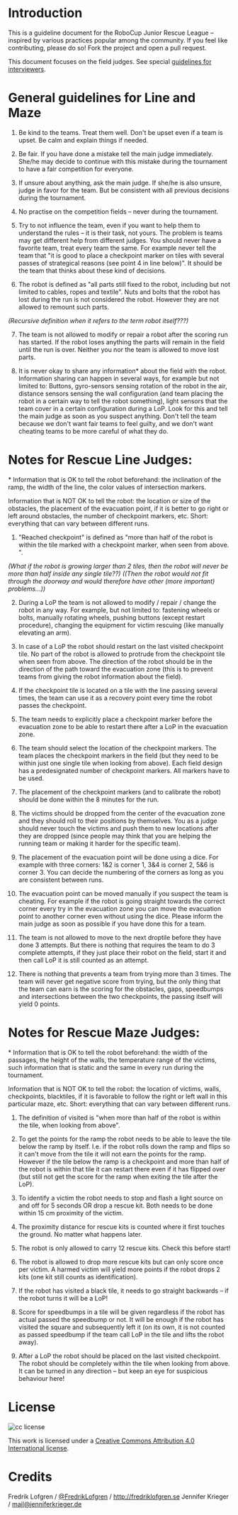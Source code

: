 # Introduction

This is a guideline document for the RoboCup Junior Rescue League – inspired by various practices popular among the community.
If you feel like contributing, please do so! Fork the project and open a pull request.

This document focuses on the field judges. See special [guidelines for interviewers](Interviewers.md).

# General guidelines for Line and Maze

1. Be kind to the teams. Treat them well. Don't be upset even if a team is upset. Be calm and explain things if needed. 

2. Be fair. If you have done a mistake tell the main judge immediately. She/he may decide to continue with this mistake during the tournament to have a fair competition for everyone. 

3. If unsure about anything, ask the main judge. If she/he is also unsure, judge in favor for the team. But be consistent with all previous decisions during the tournament. 

4. No practise on the competition fields – never during the tournament. 

5. Try to not influence the team, even if you want to help them to understand the rules – it is their task, not yours. 
The problem is teams may get different help from different judges. You should never have a favorite team, treat every team the same. 
For example never tell the team that "it is good to place a checkpoint marker on tiles with several passes of strategical reasons (see point 4 in line below)". It should be the team that thinks about these kind of decisions. 

6. The robot is defined as "all parts still fixed to the robot, including but not limited to cables, ropes and textile". 
Nuts and bolts that the robot has lost during the run is not considered the robot. However they are not allowed to remount such parts.  

*(Recursive definition when it refers to the term robot itself???)* 

7. The team is not allowed to modify or repair a robot after the scoring run has started. 
If the robot loses anything the parts will remain in the field until the run is over. Neither you nor the team is allowed to move lost parts. 

8. It is never okay to share any information&ast; about the field with the robot. 
Information sharing can happen in several ways, for example but not limited to: Buttons, gyro-sensors sensing rotation of the robot in the air, distance sensors sensing the wall configuration (and team placing the robot in a certain way to tell the robot something), light sensors that the team cover in a certain configuration during a LoP. Look for this and tell the main judge as soon as you suspect anything. Don't tell the team because we don't want fair teams to feel guilty, and we don't want cheating teams to be more careful of what they do. 



# Notes for Rescue Line Judges: 

&ast; Information that is OK to tell the robot beforehand: the inclination of the ramp, the width of the line, the color values of intersection markers. 

Information that is NOT OK to tell the robot: the location or size of the obstacles, the placement of the evacuation point, if it is better to go right or left around obstacles, the number of checkpoint markers, etc. Short: everything that can vary between different runs. 


1. "Reached checkpoint" is defined as "more than half of the robot is within the tile marked with a checkpoint marker, when seen from above. ".

*(What if the robot is growing larger than 2 tiles, then the robot will never be more than half inside any single tile??)*
*((Then the robot would not fit through the doorway and would therefore have other (more important) problems...))*

2. During a LoP the team is not allowed to modify / repair / change the robot in any way. For example, but not limited to: fastening wheels or bolts, manually rotating wheels, pushing buttons (except restart procedure), changing the equipment for victim rescuing (like manually elevating an arm). 

3. In case of a LoP the robot should restart on the last visited checkpoint tile. No part of the robot is allowed to protrude from the checkpoint tile when seen from above. The direction of the robot should be in the direction of the path toward the evacuation zone (this is to prevent teams from giving the robot information about the field).

4. If the checkpoint tile is located on a tile with the line passing several times, the team can use it as a recovery point every time the robot passes the checkpoint. 

5. The team needs to explicitly place a checkpoint marker before the evacuation zone to be able to restart there after a LoP in the evacuation zone. 

6. The team should select the location of the checkpoint markers. The team places the checkpoint markers in the field (but they need to be within just one single tile when looking from above). Each field design has a predesignated number of checkpoint markers. All markers have to be used. 

7. The placement of the checkpoint markers (and to calibrate the robot) should be done within the 8 minutes for the run. 

8. The victims should be dropped from the center of the evacuation zone and they should roll to their positions by themselves. You as a judge should never touch the victims and push them to new locations after they are dropped (since people may think that you are helping the running team or making it harder for the specific team). 

9. The placement of the evacuation point will be done using a dice. For example with three corners: 1&2 is corner 1, 3&4 is corner 2, 5&6 is corner 3. You can decide the numbering of the corners as long as you are consistent between runs. 

10. The evacuation point can be moved manually if you suspect the team is cheating. For example if the robot is going straight towards the correct corner every try in the evacuation zone you can move the evacuation point to another corner even without using the dice.
Please inform the main judge as soon as possible if you have done this for a team. 

11. The team is not allowed to move to the next droptile before they have done 3 attempts. But there is nothing that requires the team to do 3 complete attempts, if they just place their robot on the field, start it and then call LoP it is still counted as an attempt. 

12. There is nothing that prevents a team from trying more than 3 times. The team will never get negative score from trying, but the only thing that the team can earn is the scoring for the obstacles, gaps, speedbumps and intersections between the two checkpoints, the passing itself will yield 0 points. 



# Notes for Rescue Maze Judges: 

&ast; Information that is OK to tell the robot beforehand: the width of the passages, the height of the walls, the temperature range of the victims, such information that is static and the same in every run during the tournament. 

Information that is NOT OK to tell the robot: the location of victims, walls, checkpoints, blacktiles, if it is favorable to follow the right or left wall in this particular maze, etc. Short: everything that can vary between different runs. 


1. The definition of visited is "when more than half of the robot is within the tile, when looking from above". 

2. To get the points for the ramp the robot needs to be able to leave the tile below the ramp by itself. I.e. if the robot rolls down the ramp and flips so it can't move from the tile it will not earn the points for the ramp. However if the tile below the ramp is a checkpoint and more than half of the robot is within that tile it can restart there even if it has flipped over (but still not get the score for the ramp when exiting the tile after the LoP). 

3. To identify a victim the robot needs to stop and flash a light source on and off for 5 seconds OR drop a rescue kit. Both needs to be done within 15 cm proximity of the victim. 

4. The proximity distance for rescue kits is counted where it first touches the ground. No matter what happens later. 

5. The robot is only allowed to carry 12 rescue kits. Check this before start! 

6. The robot is allowed to drop more rescue kits but can only score once per victim. A harmed victim will yield more points if the robot drops 2 kits (one kit still counts as identification).  

7. If the robot has visited a black tile, it needs to go straight backwards – if the robot turns it will be a LoP! 

8. Score for speedbumps in a tile will be given regardless if the robot has actual passed the speedbump or not. It will be enough if the robot has visited the square and subsequently left it (on its own, it is not counted as passed speedbump if the team call LoP in the tile and lifts the robot away). 

9. After a LoP the robot should be placed on the last visited checkpoint. The robot should be completely within the tile when looking from above. It can be turned in any direction – but keep an eye for suspicious behaviour here! 



# License

![cc license](http://i.creativecommons.org/l/by/4.0/88x31.png)

This work is licensed under a [Creative Commons Attribution 4.0
International license](https://creativecommons.org/licenses/by/4.0/).

# Credits

Fredrik Lofgren / [@FredrikLofgren](https://twitter.com/fredriklofgren) / http://fredriklofgren.se
Jennifer Krieger / mail@jenniferkrieger.de
